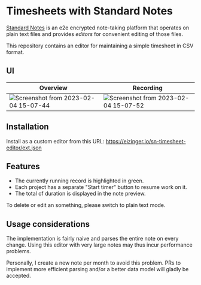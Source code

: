 # Timesheets with Standard Notes

[Standard Notes](https://standardnotes.com/) is an e2e encrypted note-taking platform that operates on plain text files and provides _editors_ for convenient editing of those files.

This repository contains an editor for maintaining a simple timesheet in CSV format.

## UI

| Overview                                                                                                                                     | Recording                                                                                                                                    |
| -------------------------------------------------------------------------------------------------------------------------------------------- | -------------------------------------------------------------------------------------------------------------------------------------------- |
| ![Screenshot from 2023-02-04 15-07-44](https://user-images.githubusercontent.com/5486389/216740894-cf370560-d652-49be-945d-7fa57d6f8735.png) | ![Screenshot from 2023-02-04 15-07-52](https://user-images.githubusercontent.com/5486389/216740900-db7cf9b5-d857-4772-83dd-600db1376f34.png) |

## Installation

Install as a custom editor from this URL: https://eizinger.io/sn-timesheet-editor/ext.json

## Features

- The currently running record is highlighted in green.
- Each project has a separate "Start timer" button to resume work on it.
- The total of duration is displayed in the note preview.

To delete or edit an something, please switch to plain text mode.

## Usage considerations

The implementation is fairly naive and parses the entire note on every change.
Using this editor with very large notes may thus incur performance problems.

Personally, I create a new note per month to avoid this problem.
PRs to implement more efficient parsing and/or a better data model will gladly be accepted.
